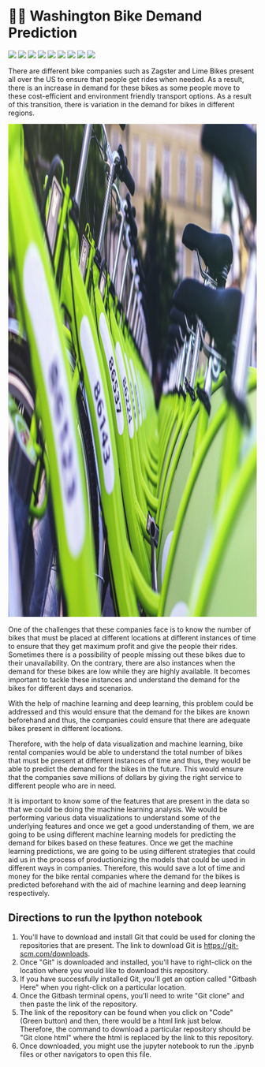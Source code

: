  # 🚴‍♀️ Washington Bike Demand Prediction

[![](https://img.shields.io/badge/Python-FFD43B?style=for-the-badge&logo=python&logoColor=darkgreen)](https://www.python.org)  [![](https://img.shields.io/badge/TensorFlow-FF6F00?style=for-the-badge&logo=TensorFlow&logoColor=white)](https://www.tensorflow.org) [![](https://img.shields.io/badge/scikit_learn-F7931E?style=for-the-badge&logo=scikit-learn&logoColor=white)](https://scikit-learn.org/stable/) [![](https://img.shields.io/badge/SciPy-654FF0?style=for-the-badge&logo=SciPy&logoColor=white)](https://www.scipy.org) [![](https://img.shields.io/badge/Numpy-777BB4?style=for-the-badge&logo=numpy&logoColor=white)](https://numpy.org) [![](https://img.shields.io/badge/Pandas-2C2D72?style=for-the-badge&logo=pandas&logoColor=white)](https://pandas.pydata.org)  [![](https://img.shields.io/badge/Plotly-239120?style=for-the-badge&logo=plotly&logoColor=white)](https://plotly.com) [![](https://img.shields.io/badge/Keras-D00000?style=for-the-badge&logo=Keras&logoColor=white)](https://keras.io) [![](https://img.shields.io/badge/conda-342B029.svg?&style=for-the-badge&logo=anaconda&logoColor=white)](https://www.anaconda.com)

There are different bike companies such as Zagster and Lime Bikes present all over the US to ensure that people get rides when needed. As a result, there is an increase in demand for these bikes as some people move to these cost-efficient and environment friendly transport options. As a result of this transition, there is variation in the demand for bikes in different regions. 

<img src = "https://github.com/suhasmaddali/Images/blob/main/viktor-keri-UdGEXZtlx-E-unsplash.jpg" width = 1000 height = "1000"/>



One of the challenges that these companies face is to know the number of bikes that must be placed at different locations at different instances of time to ensure that they get maximum profit and give the people their rides. Sometimes there is a possibility of people missing out these bikes due to their unavailability. On the contrary, there are also instances when the demand for these bikes are low while they are highly available. It becomes important to tackle these instances and understand the demand for the bikes for different days and scenarios. 

With the help of machine learning and deep learning, this problem could be addressed and this would ensure that the demand for the bikes are known beforehand and thus, the companies could ensure that there are adequate bikes present in different locations. 

Therefore, with the help of data visualization and machine learning, bike rental companies would be able to understand the total number of bikes that must be present at different instances of time and thus, they would be able to predict the demand for the bikes in the future. This would ensure that the companies save millions of dollars by giving the right service to different people who are in need. 

It is important to know some of the features that are present in the data so that we could be doing the machine learning analysis. We would be performing various data visualizations to understand some of the underlying features and once we get a good understanding of them, we are going to be using different machine learning models for predicting the demand for bikes based on these features. Once we get the machine learning predictions, we are going to be using different strategies that could aid us in the process of productionizing the models that could be used in different ways in companies. Therefore, this would save a lot of time and money for the bike rental companies where the demand for the bikes is predicted beforehand with the aid of machine learning and deep learning respectively. 

## Directions to run the Ipython notebook 

1. You'll have to download and install Git that could be used for cloning the repositories that are present. The link to download Git is https://git-scm.com/downloads.
2. Once "Git" is downloaded and installed, you'll have to right-click on the location where you would like to download this repository.  
3. If you have successfully installed Git, you'll get an option called "Gitbash Here" when you right-click on a particular location. 
4. Once the Gitbash terminal opens, you'll need to write "Git clone" and then paste the link of the repository. 
5. The link of the repository can be found when you click on "Code" (Green button) and then, there would be a html link just below. Therefore, the command to download a particular repository should be "Git clone html" where the html is replaced by the link to this repository. 
6. Once downloaded, you might use the jupyter notebook to run the .ipynb files or other navigators to open this file.  
